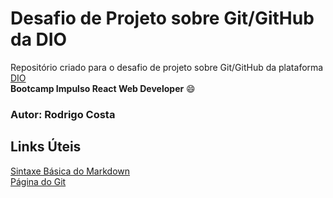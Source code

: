 # Desafio de Projeto sobre Git/GitHub da DIO

Repositório criado para o desafio de projeto sobre Git/GitHub da plataforma [DIO](https://digitalinnovation.one)<br>
**Bootcamp Impulso React Web Developer** :smile:

### Autor: Rodrigo Costa

## Links Úteis

[Sintaxe Básica do Markdown](https://www.markdownguide.org/basic-syntax)<br>
[Página do Git](https://git-scm.com)
